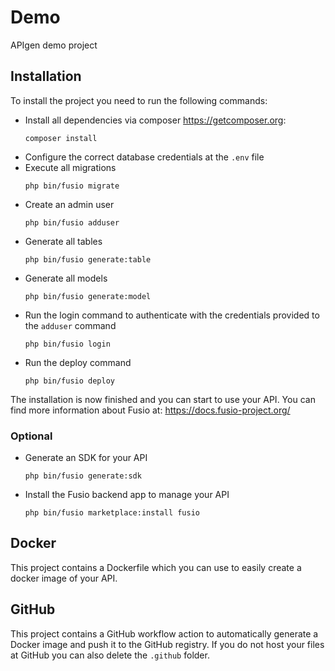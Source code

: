 
# Demo

APIgen demo project

## Installation

To install the project you need to run the following commands:

* Install all dependencies via composer https://getcomposer.org:
  ```
  composer install
  ```
* Configure the correct database credentials at the `.env` file
* Execute all migrations
  ```
  php bin/fusio migrate
  ```
* Create an admin user
  ```
  php bin/fusio adduser
  ```
* Generate all tables
  ```
  php bin/fusio generate:table
  ```
* Generate all models
  ```
  php bin/fusio generate:model
  ```
* Run the login command to authenticate with the credentials provided to the `adduser` command
  ```
  php bin/fusio login
  ```
* Run the deploy command
  ```
  php bin/fusio deploy
  ```

The installation is now finished and you can start to use your API. You can find more information about Fusio at:
https://docs.fusio-project.org/

### Optional

* Generate an SDK for your API
  ```
  php bin/fusio generate:sdk
  ```
* Install the Fusio backend app to manage your API
  ```
  php bin/fusio marketplace:install fusio
  ```

## Docker

This project contains a Dockerfile which you can use to easily create a docker image of your API.

## GitHub

This project contains a GitHub workflow action to automatically generate a Docker image and push it to the GitHub
registry. If you do not host your files at GitHub you can also delete the `.github` folder.
